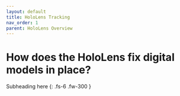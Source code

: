 ```yaml
---
layout: default
title: HoloLens Tracking
nav_order: 1
parent: HoloLens Overview
---
```


# How does the HoloLens fix digital models in place?

Subheading here
{: .fs-6 .fw-300 }
